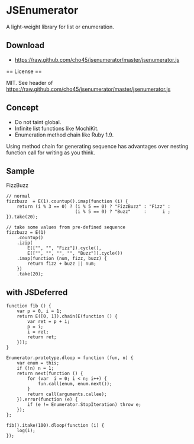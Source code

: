 JSEnumerator
============

A light-weight library for list or enumeration.

Download
--------

* https://raw.github.com/cho45/jsenumerator/master/jsenumerator.js

== License ==

MIT. See header of https://raw.github.com/cho45/jsenumerator/master/jsenumerator.js

Concept
-------

 * Do not taint global.
 * Infinite list functions like MochiKit.
 * Enumeration method chain like Ruby 1.9.

Using method chain for generating sequence has advantages over nesting function call for writing as you think.

Sample
------

FizzBuzz

	// normal
	fizzbuzz  = E(1).countup().imap(function (i) {
		return (i % 3 == 0) ? (i % 5 == 0) ? "FizzBuzz" : "Fizz" :
							  (i % 5 == 0) ? "Buzz"     :      i ;
	}).take(20);

	// take some values from pre-defined sequence
	fizzbuzz = E(1)
		.countup()
		.izip(
			E(["", "", "Fizz"]).cycle(),
			E(["", "", "", "", "Buzz"]).cycle())
		.imap(function (num, fizz, buzz) {
			return fizz + buzz || num;
		})
		.take(20);


with JSDeferred
---------------

	function fib () {
		var p = 0, i = 1;
		return E([0, 1]).chain(E(function () {
			var ret = p + i;
			p = i;
			i = ret;
			return ret;
		}));
	}

	Enumerator.prototype.dloop = function (fun, n) {
		var enum = this;
		if (!n) n = 1;
		return next(function () {
			for (var  i = 0; i < n; i++) {
				fun.call(enum, enum.next());
			}
			return call(arguments.callee);
		}).error(function (e) {
			if (e != Enumerator.StopIteration) throw e;
		});
	};

	fib().itake(100).dloop(function (i) {
		log(i);
	});

